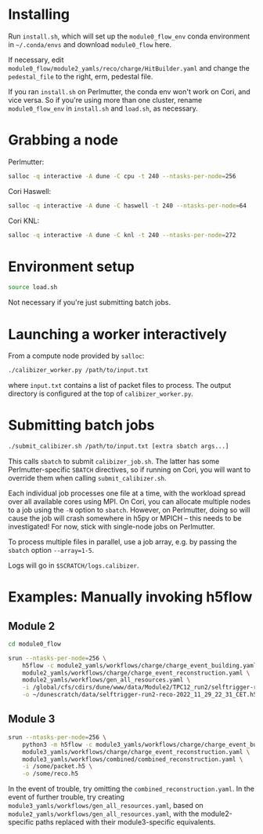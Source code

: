 # Installing

Run `install.sh`, which will set up the `module0_flow_env` conda environment in
`~/.conda/envs` and download `module0_flow` here.

If necessary, edit `module0_flow/module2_yamls/reco/charge/HitBuilder.yaml` and
change the `pedestal_file` to the right, erm, pedestal file.

If you ran `install.sh` on Perlmutter, the conda env won't work on Cori, and
vice versa. So if you're using more than one cluster, rename `module0_flow_env`
in `install.sh` and `load.sh`, as necessary.


# Grabbing a node

Perlmutter:

``` bash
salloc -q interactive -A dune -C cpu -t 240 --ntasks-per-node=256
```

Cori Haswell:

``` bash
salloc -q interactive -A dune -C haswell -t 240 --ntasks-per-node=64
```

Cori KNL:

``` bash
salloc -q interactive -A dune -C knl -t 240 --ntasks-per-node=272
```


# Environment setup

``` bash
source load.sh
```

Not necessary if you're just submitting batch jobs.


# Launching a worker interactively

From a compute node provided by `salloc`:

``` bash
./calibizer_worker.py /path/to/input.txt
```

where `input.txt` contains a list of packet files to process. The output
directory is configured at the top of `calibizer_worker.py`.


# Submitting batch jobs

``` bash
./submit_calibizer.sh /path/to/input.txt [extra sbatch args...]
```

This calls `sbatch` to submit `calibizer_job.sh`. The latter has some
Perlmutter-specific `SBATCH` directives, so if running on Cori, you will want to
override them when calling `submit_calibizer.sh`.

Each individual job processes one file at a time, with the workload spread over
all available cores using MPI. On Cori, you can allocate multiple nodes to a job
using the `-N` option to `sbatch`. However, on Perlmutter, doing so will cause
the job will crash somewhere in h5py or MPICH &#x2013; this needs to be investigated!
For now, stick with single-node jobs on Perlmutter.

To process multiple files in parallel, use a job array, e.g. by passing the
`sbatch` option `--array=1-5`.

Logs will go in `$SCRATCH/logs.calibizer`.


# Examples: Manually invoking h5flow

## Module 2

``` bash
cd module0_flow

srun --ntasks-per-node=256 \
    h5flow -c module2_yamls/workflows/charge/charge_event_building.yaml \
    module2_yamls/workflows/charge/charge_event_reconstruction.yaml \
    module2_yamls/workflows/gen_all_resources.yaml \
    -i /global/cfs/cdirs/dune/www/data/Module2/TPC12_run2/selftrigger-run2-packet-2022_11_29_22_31_CET.h5 \
    -o ~/dunescratch/data/selftrigger-run2-reco-2022_11_29_22_31_CET.h5
```

## Module 3

``` bash
srun --ntasks-per-node=256 \
    python3 -m h5flow -c module3_yamls/workflows/charge/charge_event_building.yaml \
    module3_yamls/workflows/charge/charge_event_reconstruction.yaml \
    module3_yamls/workflows/combined/combined_reconstruction.yaml \
    -i /some/packet.h5 \
    -o /some/reco.h5
```

In the event of trouble, try omitting the `combined_reconstruction.yaml`. In the
event of further trouble, try creating
`module3_yamls/workflows/gen_all_resources.yaml`, based on
`module2_yamls/workflows/gen_all_resources.yaml`, with the module2-specific
paths replaced with their module3-specific equivalents.
